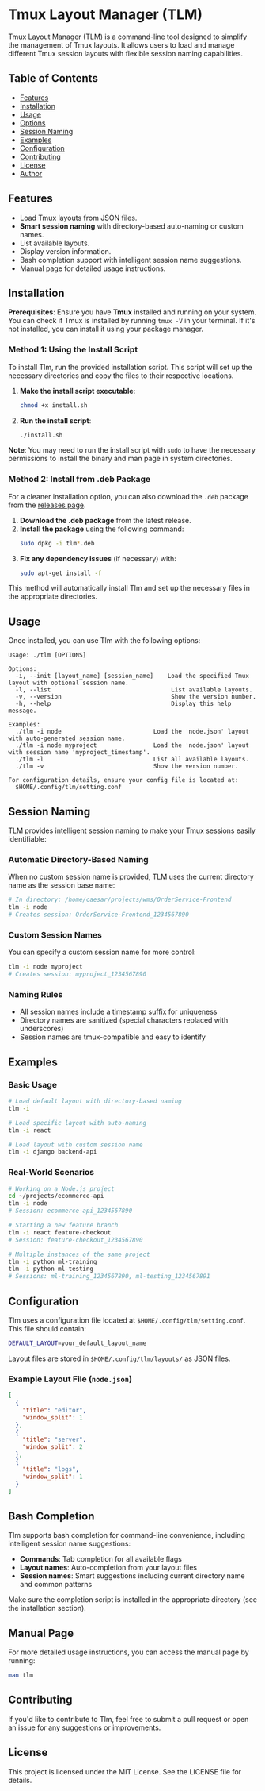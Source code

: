 # Tmux Layout Manager (TLM)

Tmux Layout Manager (TLM) is a command-line tool designed to simplify the management of Tmux layouts. It allows users to load and manage different Tmux session layouts with flexible session naming capabilities.

## Table of Contents

-   [Features](#features)
-   [Installation](#installation)
-   [Usage](#usage)
-   [Options](#options)
-   [Session Naming](#session-naming)
-   [Examples](#examples)
-   [Configuration](#configuration)
-   [Contributing](#contributing)
-   [License](#license)
-   [Author](#author)

## Features

-   Load Tmux layouts from JSON files.
-   **Smart session naming** with directory-based auto-naming or custom names.
-   List available layouts.
-   Display version information.
-   Bash completion support with intelligent session name suggestions.
-   Manual page for detailed usage instructions.

## Installation

**Prerequisites**: Ensure you have **Tmux** installed and running on your system. You can check if Tmux is installed by running `tmux -V` in your terminal. If it's not installed, you can install it using your package manager.

### Method 1: Using the Install Script

To install Tlm, run the provided installation script. This script will set up the necessary directories and copy the files to their respective locations.

1. **Make the install script executable**:

    ```bash
    chmod +x install.sh
    ```

2. **Run the install script**:
    ```bash
    ./install.sh
    ```

**Note**: You may need to run the install script with `sudo` to have the necessary permissions to install the binary and man page in system directories.

### Method 2: Install from .deb Package

For a cleaner installation option, you can also download the `.deb` package from the [releases page](https://github.com/caesar003/tlm/releases).

1. **Download the .deb package** from the latest release.
2. **Install the package** using the following command:
    ```bash
    sudo dpkg -i tlm*.deb
    ```
3. **Fix any dependency issues** (if necessary) with:
    ```bash
    sudo apt-get install -f
    ```

This method will automatically install Tlm and set up the necessary files in the appropriate directories.

## Usage

Once installed, you can use Tlm with the following options:

```
Usage: ./tlm [OPTIONS]

Options:
  -i, --init [layout_name] [session_name]    Load the specified Tmux layout with optional session name.
  -l, --list                                  List available layouts.
  -v, --version                               Show the version number.
  -h, --help                                  Display this help message.

Examples:
  ./tlm -i node                          Load the 'node.json' layout with auto-generated session name.
  ./tlm -i node myproject                Load the 'node.json' layout with session name 'myproject_timestamp'.
  ./tlm -l                               List all available layouts.
  ./tlm -v                               Show the version number.

For configuration details, ensure your config file is located at:
  $HOME/.config/tlm/setting.conf
```

## Session Naming

TLM provides intelligent session naming to make your Tmux sessions easily identifiable:

### Automatic Directory-Based Naming
When no custom session name is provided, TLM uses the current directory name as the session base name:

```bash
# In directory: /home/caesar/projects/wms/OrderService-Frontend
tlm -i node
# Creates session: OrderService-Frontend_1234567890
```

### Custom Session Names
You can specify a custom session name for more control:

```bash
tlm -i node myproject
# Creates session: myproject_1234567890
```

### Naming Rules
- All session names include a timestamp suffix for uniqueness
- Directory names are sanitized (special characters replaced with underscores)
- Session names are tmux-compatible and easy to identify

## Examples

### Basic Usage
```bash
# Load default layout with directory-based naming
tlm -i

# Load specific layout with auto-naming
tlm -i react

# Load layout with custom session name
tlm -i django backend-api
```

### Real-World Scenarios
```bash
# Working on a Node.js project
cd ~/projects/ecommerce-api
tlm -i node
# Session: ecommerce-api_1234567890

# Starting a new feature branch
tlm -i react feature-checkout
# Session: feature-checkout_1234567890

# Multiple instances of the same project
tlm -i python ml-training
tlm -i python ml-testing  
# Sessions: ml-training_1234567890, ml-testing_1234567891
```

## Configuration

Tlm uses a configuration file located at `$HOME/.config/tlm/setting.conf`. This file should contain:

```bash
DEFAULT_LAYOUT=your_default_layout_name
```

Layout files are stored in `$HOME/.config/tlm/layouts/` as JSON files.

### Example Layout File (`node.json`)
```json
[
  {
    "title": "editor",
    "window_split": 1
  },
  {
    "title": "server",
    "window_split": 2
  },
  {
    "title": "logs",
    "window_split": 1
  }
]
```

## Bash Completion

Tlm supports bash completion for command-line convenience, including intelligent session name suggestions:

- **Commands**: Tab completion for all available flags
- **Layout names**: Auto-completion from your layout files
- **Session names**: Smart suggestions including current directory name and common patterns

Make sure the completion script is installed in the appropriate directory (see the installation section).

## Manual Page

For more detailed usage instructions, you can access the manual page by running:

```bash
man tlm
```

## Contributing

If you'd like to contribute to Tlm, feel free to submit a pull request or open an issue for any suggestions or improvements.

## License

This project is licensed under the MIT License. See the LICENSE file for details.

